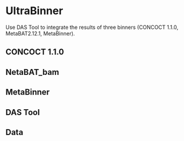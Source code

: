 # UltraBinner

Use DAS Tool to integrate the results of three binners (CONCOCT 1.1.0, MetaBAT2.12.1, MetaBinner).

## CONCOCT 1.1.0
  
## NetaBAT_bam

## MetaBinner

## DAS Tool

## Data
